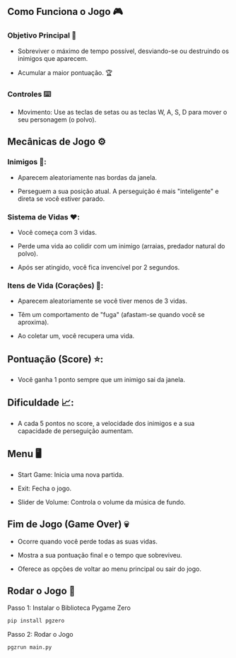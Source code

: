 ## Como Funciona o Jogo 🎮

### Objetivo Principal 🎯
  - Sobreviver o máximo de tempo possível, desviando-se ou destruindo os inimigos que aparecem.

  - Acumular a maior pontuação. 🏆

### Controles ⌨️
  - Movimento: Use as teclas de setas ou as teclas W, A, S, D para mover o seu personagem (o polvo).

## Mecânicas de Jogo ⚙️

### Inimigos 👾:
  - Aparecem aleatoriamente nas bordas da janela.

  - Perseguem a sua posição atual. A perseguição é mais "inteligente" e direta se você estiver parado.

### Sistema de Vidas ❤️:

  - Você começa com 3 vidas.

  - Perde uma vida ao colidir com um inimigo (arraias, predador natural do polvo).

  - Após ser atingido, você fica invencível por 2 segundos.

### Itens de Vida (Corações) 💖:

  - Aparecem aleatoriamente se você tiver menos de 3 vidas.

  - Têm um comportamento de "fuga" (afastam-se quando você se aproxima).

  - Ao coletar um, você recupera uma vida.

## Pontuação (Score) ⭐:

  - Você ganha 1 ponto sempre que um inimigo sai da janela.

## Dificuldade 📈:

  - A cada 5 pontos no score, a velocidade dos inimigos e a sua capacidade de perseguição aumentam.

## Menu 🖥️
  - Start Game: Inicia uma nova partida.

  - Exit: Fecha o jogo.

  - Slider de Volume: Controla o volume da música de fundo.

## Fim de Jogo (Game Over) 💀
  - Ocorre quando você perde todas as suas vidas.

  - Mostra a sua pontuação final e o tempo que sobreviveu.

  - Oferece as opções de voltar ao menu principal ou sair do jogo.

## Rodar o Jogo 🚀

Passo 1: Instalar o Biblioteca Pygame Zero

```bash
pip install pgzero
```

Passo 2: Rodar o Jogo

```bash
pgzrun main.py
```
